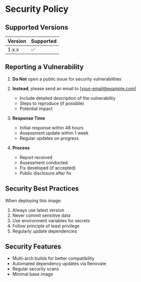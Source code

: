 # Security Policy

## Supported Versions

| Version | Supported          |
| ------- | ------------------ |
| 1.x.x   | :white_check_mark: |

## Reporting a Vulnerability

1. **Do Not** open a public issue for security vulnerabilities

2. **Instead**, please send an email to [your-email@example.com]
   - Include detailed description of the vulnerability
   - Steps to reproduce (if possible)
   - Potential impact

3. **Response Time**
   - Initial response within 48 hours
   - Assessment update within 1 week
   - Regular updates on progress

4. **Process**
   - Report received
   - Assessment conducted
   - Fix developed (if accepted)
   - Public disclosure after fix

## Security Best Practices

When deploying this image:

1. Always use latest version
2. Never commit sensitive data
3. Use environment variables for secrets
4. Follow principle of least privilege
5. Regularly update dependencies

## Security Features

- Multi-arch builds for better compatibility
- Automated dependency updates via Renovate
- Regular security scans
- Minimal base image
